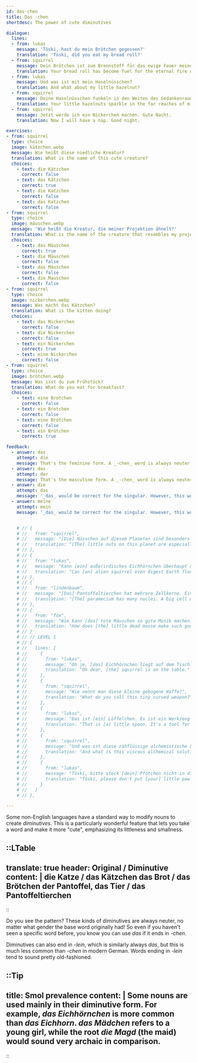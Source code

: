```yaml
---
id: das-chen
title: Das -chen
shortdesc: The power of cute diminutives

dialogue:
  lines:
  - from: lukas
    message: 'Töski, hast du mein Brötchen gegessen?'
    translation: 'Töski, did you eat my bread roll?'
  - from: squirrel
    message: Dein Brötchen ist zum Brennstoff für das ewige Feuer meiner Seele geworden.
    translation: Your bread roll has become fuel for the eternal fire of my soul.
  - from: lukas
    message: Und was ist mit mein Haselnüsschen?
    translation: And what about my little hazelnut?
  - from: squirrel
    message: Deine Haselnüsschen funkeln in den Weiten des Gedankenraums.
    translation: Your little hazelnuts sparkle in the far reaches of mindspace.
  - from: squirrel
    message: Jetzt werde ich ein Nickerchen machen. Gute Nacht.
    translation: Now I will have a nap. Good night.

exercises:
- from: squirrel
  type: choice
  image: kätzchen.webp
  message: Wie heißt diese niedliche Kreatur?
  translation: What is the name of this cute creature?
  choices:
    - text: die Kätzchen
      correct: false
    - text: das Kätzchen
      correct: true
    - text: die Katzchen
      correct: false
    - text: das Katzchen
      correct: false
- from: squirrel
  type: choice
  image: mäuschen.webp
  message: 'Wie heißt die Kreatur, die meiner Projektion ähnelt?'
  translation: What is the name of the creature that resembles my projection?
  choices:
    - text: das Mäuschen
      correct: true
    - text: die Mäuschen
      correct: false
    - text: das Mauschen
      correct: false
    - text: die Mauschen
      correct: false
- from: squirrel
  type: choice
  image: nickerchen.webp
  message: Was macht das Kätzchen?
  translation: What is the kitten doing?
  choices:
    - text: das Nickerchen
      correct: false
    - text: die Nickerchen
      correct: false
    - text: ein Nickerchen
      correct: true
    - text: eine Nickerchen
      correct: false
- from: squirrel
  type: choice
  image: brötchen.webp
  message: Was isst du zum Frühstück?
  translation: What do you eat for breakfast?
  choices:
    - text: eine Brotchen
      correct: false
    - text: ein Brotchen
      correct: false
    - text: eine Brötchen
      correct: false
    - text: ein Brötchen
      correct: true

feedback:
  - answer: das
    attempt: die
    message: That's the feminine form. A _-chen_ word is always neuter.
  - answer: das
    attempt: der
    message: That's the masculine form. A _-chen_ word is always neuter.
  - answer: die
    attempt: das
    message: '_das_ would be correct for the singular. However, this word is pluralized.'
  - answer: meine
    attempt: mein
    message: '_das_ would be correct for the singular. However, this word is pluralized.'


    # // {
    # //   from: "squirrel",
    # //   message: "[Die] Nüsschen auf diesem Planeten sind besonders lecker. Zu Hause ist das ein gut gehütetes Geheimnis.",
    # //   translation: "[The] little nuts on this planet are especially delicious. It's a well-kept secret back home."
    # // },
    # // {
    # //   from: "lukas",
    # //   message: "Kann [ein] außerirdisches Eichhörnchen überhaupt die irdische Flora verdauen...?",
    # //   translation: "Can [an] alien squirrel even digest Earth flora...?"
    # // },
    # // {
    # //   from: "lindenbaum",
    # //   message: "[Das] Pantoffeltierchen hat mehrere Zellkerne. Eine große Zelle muss viele Proteine herstellen!",
    # //   translation: "[The] paramecium has many nuclei. A big cell must make lots of proteins!"
    # // },
    # // {
    # //   from: "fox",
    # //   message: "Wie kann [das] tote Mäuschen so gute Musik machen?",
    # //   translation: "How does [the] little dead mouse make such good music?"
    # // }
    # // // LEVEL 1
    # // {
    # //   lines: [
    # //     {
    # //       from: "lukas",
    # //       message: "Oh je, [das] Eichhörnchen liegt auf dem Tisch.",
    # //       translation: "Oh dear, [the] squirrel is on the table."
    # //     },
    # //     {
    # //       from: "squirrel",
    # //       message: "Wie nennt man diese kleine gebogene Waffe?",
    # //       translation: "What do you call this tiny curved weapon?"
    # //     },
    # //     {
    # //       from: "lukas",
    # //       message: "Das ist [ein] Löffelchen. Es ist ein Werkzeug zum Essen, keine Waffe.",
    # //       translation: "That is [a] little spoon. It's a tool for eating, not a weapon."
    # //     },
    # //     {
    # //       from: "squirrel",
    # //       message: "Und was ist diese zähflüssige alchemistische Lösung?",
    # //       translation: "And what is this viscous alchemical solution?"
    # //     },
    # //     {
    # //       from: "lukas",
    # //       message: "Töski, bitte steck [dein] Pfötchen nicht in die Suppe.",
    # //       translation: "Töski, please don't put [your] little paw in the soup."
    # //     }
    # //   ]
    # // },

---
```


Some non-English languages have a standard way to modify nouns to create _diminutives_. This is a particularly wonderful feature that lets you take a word and make it more "cute", emphasizing its littleness and smallness.

::LTable
---
translate: true
header: Original / Diminutive
content: |
  die Katze / das Kätzchen
  das Brot / das Brötchen
  der Pantoffel, das Tier / das Pantoffeltierchen
---
::

Do you see the pattern? These kinds of diminutives are always neuter, no matter what gender the base word originally had! So even if you haven't seen a specific word before, you know you can use _das_ if it ends in _-chen_.

Diminutives can also end in _-lein_, which is similarly always _das_, but this is much less common than _-chen_ in modern German. Words ending in _-lein_ tend to sound pretty old-fashioned.

::Tip
---
title: Smol prevalence
content: |
  Some nouns are used mainly in their diminutive form. For example, _das Eichhörnchen_ is more common than _das Eichhorn_. _das Mädchen_ refers to a young girl, while the root _die Magd_ (the maid) would sound very archaic in comparison.
---
::